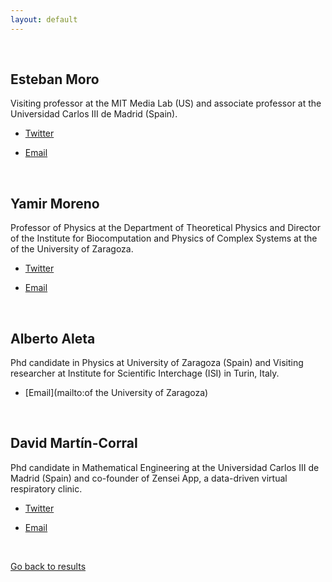 ```yaml
---
layout: default
---
```


<br>

## Esteban Moro

Visiting professor at the MIT Media Lab (US) and associate professor at the Universidad Carlos III de Madrid (Spain).

* [Twitter](https://twitter.com/estebanmoro)

* [Email](mailto:esteban.moroegido@gmail.com)

<br>

## Yamir Moreno

Professor of Physics at the Department of Theoretical Physics and Director of the Institute for Biocomputation and Physics of Complex Systems at the of the University of Zaragoza.

* [Twitter](https://twitter.com/cosnet_bifi)

* [Email](mailto:yamir.moreno@gmail.com)

<br>

## Alberto Aleta

Phd candidate in Physics at University of Zaragoza (Spain) and Visiting researcher at Institute for Scientific Interchage (ISI) in Turin, Italy.

* [Email](mailto:of the University of Zaragoza)

<br>

## David Martín-Corral

Phd candidate in Mathematical Engineering at the Universidad Carlos III de Madrid (Spain) and co-founder of Zensei App, a data-driven virtual respiratory clinic.

* [Twitter](https://twitter.com/Dmartincc)

* [Email](mailto:dmartinc84@gmail.com)

<br>

[Go back to results](/)